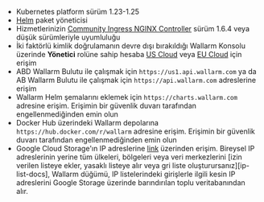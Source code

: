 * Kubernetes platform sürüm 1.23-1.25
* [Helm](https://helm.sh/) paket yöneticisi
* Hizmetlerinizin [Community Ingress NGINX Controller](https://github.com/kubernetes/ingress-nginx) sürüm 1.6.4 veya düşük sürümleriyle uyumluluğu
* İki faktörlü kimlik doğrulamanın devre dışı bırakıldığı Wallarm Konsolu üzerinde **Yönetici** rolüne sahip hesaba [US Cloud](https://us1.my.wallarm.com/) veya [EU Cloud](https://my.wallarm.com/) için erişim
* ABD Wallarm Bulutu ile çalışmak için `https://us1.api.wallarm.com` ya da AB Wallarm Bulutu ile çalışmak için `https://api.wallarm.com` adreslerine erişim
* Wallarm Helm şemalarını eklemek için `https://charts.wallarm.com` adresine erişim. Erişimin bir güvenlik duvarı tarafından engellenmediğinden emin olun
* Docker Hub üzerindeki Wallarm depolarına `https://hub.docker.com/r/wallarm` adresine erişim. Erişimin bir güvenlik duvarı tarafından engellenmediğinden emin olun
* Google Cloud Storage'ın IP adreslerine [link](https://www.gstatic.com/ipranges/goog.json) üzerinden erişim. Bireysel IP adreslerinin yerine tüm ülkeleri, bölgeleri veya veri merkezlerini [izin verilen listeye ekler, yasaklı listeye alır veya gri liste oluşturursanız][ip-list-docs], Wallarm düğümü, IP listelerindeki girişlerle ilgili kesin IP adreslerini Google Storage üzerinde barındırılan toplu veritabanından alır.